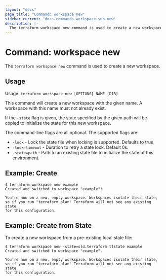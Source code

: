 ```yaml
---
layout: "docs"
page_title: "Command: workspace new"
sidebar_current: "docs-commands-workspace-sub-new"
description: |-
  The terraform workspace new command is used to create a new workspace.
---
```


# Command: workspace new

The `terraform workspace new` command is used to create a new workspace.

## Usage

Usage: `terraform workspace new [OPTIONS] NAME [DIR]`

This command will create a new workspace with the given name. A workspace with
this name must not already exist.

If the `-state` flag is given, the state specified by the given path
will be copied to initialize the state for this new workspace.

The command-line flags are all optional. The supported flags are:

* `-lock`         - Lock the state file when locking is supported. Defaults to true.
* `-lock-timeout` - Duration to retry a state lock. Default 0s.
* `-state=path`   - Path to an existing state file to initialize the state of this environment.

## Example: Create

```
$ terraform workspace new example
Created and switched to workspace "example"!

You're now on a new, empty workspace. Workspaces isolate their state,
so if you run "terraform plan" Terraform will not see any existing state
for this configuration.
```

## Example: Create from State

To create a new workspace from a pre-existing local state file:

```
$ terraform workspace new -state=old.terraform.tfstate example
Created and switched to workspace "example".

You're now on a new, empty workspace. Workspaces isolate their state,
so if you run "terraform plan" Terraform will not see any existing state
for this configuration.
```
